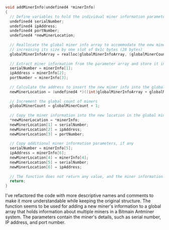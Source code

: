 ```c
void addMinerInfo(undefined4 *minerInfo)
{
  // Define variables to hold the individual miner information parameters
  undefined4 serialNumber;
  undefined4 ipAddress;
  undefined4 portNumber;
  undefined4 *newMinerLocation;
  
  // Reallocate the global miner info array to accommodate the new miner info,
  // increasing its size by one slot of 0x1c bytes (28 bytes)
  globalMinerInfoArray = realloc(globalMinerInfoArray, (globalMinerCount + 1) * 0x1c);
  
  // Extract miner information from the parameter array and store it into local variables
  serialNumber = minerInfo[1];
  ipAddress = minerInfo[2];
  portNumber = minerInfo[3];
  
  // Calculate the address to insert the new miner info into the global array
  newMinerLocation = (undefined4 *)((int)globalMinerInfoArray + globalMinerCount * 0x1c);
  
  // Increment the global count of miners
  globalMinerCount = globalMinerCount + 1;
  
  // Copy the miner information into the new location in the global miner info array
  *newMinerLocation = *minerInfo;
  newMinerLocation[1] = serialNumber;
  newMinerLocation[2] = ipAddress;
  newMinerLocation[3] = portNumber;
  
  // Copy additional miner information parameters, if any
  serialNumber = minerInfo[5];
  ipAddress = minerInfo[6];
  newMinerLocation[4] = minerInfo[4];
  newMinerLocation[5] = serialNumber;
  newMinerLocation[6] = ipAddress;
  
  // The function does not return any value, and the miner information is updated in the global array
  return;
}
```

I've refactored the code with more descriptive names and comments to make it more understandable while keeping the original structure. The function seems to be used for adding a new miner's information to a global array that holds information about multiple miners in a Bitmain Antminer system. The parameters contain the miner's details, such as serial number, IP address, and port number.